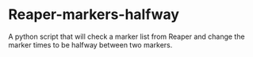 # Reaper-markers-halfway
A python script that will check a marker list from Reaper and change the marker times to be halfway between two markers. 
